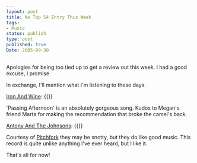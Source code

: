 ```yaml
---
layout: post
title: No Top 54 Entry This Week
tags:
- Music
status: publish
type: post
published: true
Date: 2005-09-30
---
```

Apologies for being too tied up to get a review out this week.  I had a good excuse, I promise.

In exchange, I'll mention what I'm listening to these days.

[Iron And Wine](https://ironandwine.com/): {{<amzn asin=gkiweqd title="Our Endless Numbered Days">}}

'Passing Afternoon' is an absolutely gorgeous song.  Kudos to Megan's friend Marta for making the recommendation that broke the camel's back.

[Antony And The Johnsons](https://www.anohni.com/): {{<amzn asin=b7pl6d8 title="I Am A Bird Now">}}

Courtesy of [Pitchfork](https://pitchfork.com/) they may be snotty, but they do like good music.  This record is quite unlike anything I've ever heard, but I like it.

That's all for now!
